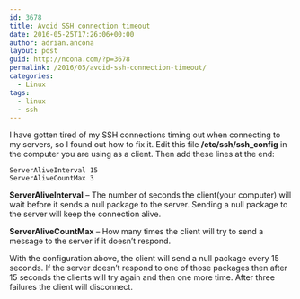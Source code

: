 ```yaml
---
id: 3678
title: Avoid SSH connection timeout
date: 2016-05-25T17:26:06+00:00
author: adrian.ancona
layout: post
guid: http://ncona.com/?p=3678
permalink: /2016/05/avoid-ssh-connection-timeout/
categories:
  - Linux
tags:
  - linux
  - ssh
---
```

I have gotten tired of my SSH connections timing out when connecting to my servers, so I found out how to fix it. Edit this file **/etc/ssh/ssh_config** in the computer you are using as a client. Then add these lines at the end:

```
ServerAliveInterval 15
ServerAliveCountMax 3
```

**ServerAliveInterval** &#8211; The number of seconds the client(your computer) will wait before it sends a null package to the server. Sending a null package to the server will keep the connection alive.

**ServerAliveCountMax** &#8211; How many times the client will try to send a message to the server if it doesn&#8217;t respond.

With the configuration above, the client will send a null package every 15 seconds. If the server doesn&#8217;t respond to one of those packages then after 15 seconds the clients will try again and then one more time. After three failures the client will disconnect.

<!--more-->
